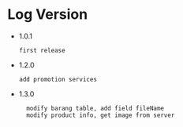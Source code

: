 
# Log Version

- 1.0.1

  ```what changed
  first release
  ```

- 1.2.0

  ```what changed
  add promotion services
  ```

- 1.3.0

  ```what changed
    modify barang table, add field fileName
    modify product info, get image from server
  ```
